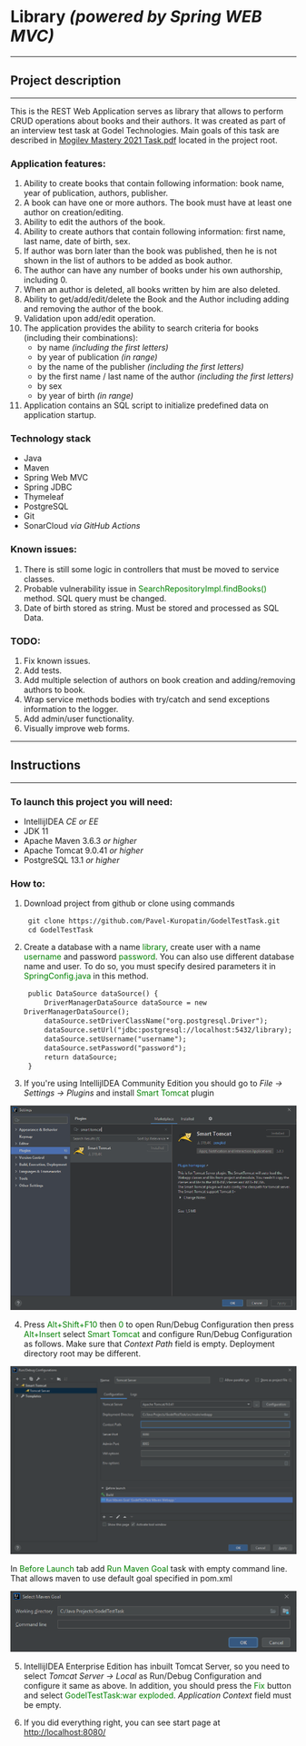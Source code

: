 # Library _(powered by Spring WEB MVC)_
***
## Project description
***
This is the REST Web Application serves as library that allows to perform CRUD operations about books and their authors. It was created as part of an interview test task at Godel Technologies.
Main goals of this task are described in [Mogilev Mastery 2021 Task.pdf](https://github.com/Pavel-Kuropatin/GodelTestTask/blob/main/Mogilev%20Mastery%202021%20Task.pdf) located in the project root.

### Application features:
1. Ability to create books that contain following information: book name, year of publication, authors, publisher.
2. A book can have one or more authors. The book must have at least one author on creation/editing.
3. Ability to edit the authors of the book.
4. Ability to create authors that contain following information: first name, last name, date of birth, sex.
5. If author was born later than the book was published, then he is not shown in the list of authors to be added as book author.
6. The author can have any number of books under his own authorship, including 0.
7. When an author is deleted, all books written by him are also deleted.
8. Ability to get/add/edit/delete the Book and the Author including adding and removing the author of the book.
9. Validation upon add/edit operation.
10. The application provides the ability to search criteria for books (including their combinations):
      * by name _(including the first letters)_
      * by year of publication _(in range)_
      * by the name of the publisher _(including the first letters)_
      * by the first name / last name of the author _(including the first letters)_
      * by sex
      * by year of birth _(in range)_
11. Application contains an SQL script to initialize predefined data on application startup.
   
### Technology stack
* Java
* Maven
* Spring Web MVC
* Spring JDBC
* Thymeleaf
* PostgreSQL
* Git
* SonarCloud _via GitHub Actions_

### Known issues:
1. There is still some logic in controllers that must be moved to service classes.
2. Probable vulnerability issue in <span style="color:green">SearchRepositoryImpl.findBooks()</span> method. SQL query must be changed.
3. Date of birth stored as string. Must be stored and processed as SQL Data.

### TODO:
1. Fix known issues.
2. Add tests.
3. Add multiple selection of authors on book creation and adding/removing authors to book.
4. Wrap service methods bodies with try/catch and send exceptions information to the logger.
5. Add admin/user functionality.
6. Visually improve web forms.

***
## Instructions
***
### To launch this project you will need:
* IntellijIDEA _CE or EE_
* JDK 11
* Apache Maven 3.6.3 _or higher_
* Apache Tomcat 9.0.41 _or higher_
* PostgreSQL 13.1 _or higher_

### How to:

1. Download project from github or clone using commands
   
        git clone https://github.com/Pavel-Kuropatin/GodelTestTask.git
        cd GodelTestTask
   
2. Create a database with a name <span style="color:green">library</span>, create user with a name <span style="color:green">username</span> and password <span style="color:green">password</span>.
You can also use different database name and user. To do so, you must specify desired parameters it in <span style="color:green">SpringConfig.java</span> in this method.
   
        public DataSource dataSource() {
            DriverManagerDataSource dataSource = new DriverManagerDataSource();
            dataSource.setDriverClassName("org.postgresql.Driver");
            dataSource.setUrl("jdbc:postgresql://localhost:5432/library);
            dataSource.setUsername("username");
            dataSource.setPassword("password");
            return dataSource;
        }
   
3. If you're using IntellijIDEA Community Edition you should go to _File -> Settings -> Plugins_ and install <span style="color:green">Smart Tomcat</span> plugin

![Smart Tomcat Plugin](images/Smart%20Tomcat%20Plugin.png)

4. Press <span style="color:green">Alt+Shift+F10</span> then <span style="color:green">0</span> to open Run/Debug Configuration then press <span style="color:green">Alt+Insert</span> select <span style="color:green">Smart Tomcat</span> and configure Run/Debug Configuration as follows. Make sure that _Context Path_ field is empty. Deployment directory root may be different.

![Smart Tomcat Plugin](images/Create%20Run-Debug%20Configuration.png)

In <span style="color:green">Before Launch</span> tab add <span style="color:green">Run Maven Goal</span> task with empty command line. That allows maven to use default goal specified in pom.xml

![Smart Tomcat Plugin](images/Select%20Maven%20Goal.png)

5. IntellijIDEA Enterprise Edition has inbuilt Tomcat Server, so you need to select _Tomcat Server -> Local_ as Run/Debug Configuration and configure it same as above. In addition, you should press the <span style="color:green">Fix</span> button and select <span style="color:green">GodelTestTask:war exploded</span>. _Application Context_ field must be empty.


6. If you did everything right, you can see start page at [http://localhost:8080/](http://localhost:8080/)